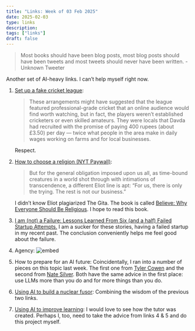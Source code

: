 ```yaml
---
title: "Links: Week of 03 Feb 2025"
date: 2025-02-03
type: links
description:
tags: ["links"]
draft: false
---
```


> Most books should have been blog posts, most blog posts should have been tweets and most tweets should never have been written. - Unknown Tweeter

Another set of AI-heavy links. I can’t help myself right now.

1. [Set up a fake cricket league](https://www.esquire.com/uk/culture/a63009827/fake-cricket-league/): 
    > These arrangements might have suggested that the league featured professional-grade cricket that an online audience would find worth watching, but in fact, the players weren’t established cricketers or even skilled amateurs. They were locals that Davda had recruited with the promise of paying 400 rupees (about £3.50) per day — twice what people in the area make in daily wages working on farms and for local businesses.

     Respect.

2. [How to choose a religion (NYT Paywall)](https://www.nytimes.com/2025/02/01/opinion/religion-faith-choose.html): 
    > But for the general obligation imposed upon us all, as time-bound creatures in a world shot through with intimations of transcendence, a different Eliot line is apt: “For us, there is only the trying. The rest is not our business.” 

    I didn’t know Eliot plagiarized The Gita. The book is called [Believe: Why Everyone Should Be Religious](https://www.zondervan.com/p/believe/). I hope to read this book.

3. [I am (not) a Failure: Lessons Learned From Six (and a half) Failed Startup Attempts.]() I am a sucker for these stories, having a failed startup in my recent past. The conclusion conveniently helps me feel good about the failure.

4. Agency:
    ![embed](https://x.com/paulg/status/1885001767525499301?s=48)

5. How to prepare for an AI future: Coincidentally, I ran into a number of pieces on this topic last week. The first one from [Tyler Cowen](https://x.com/chrisbarber/status/1884722769327501594) and the second from [Nate Silver](https://www.natesilver.net/p/sbsq-17-how-should-you-prepare-for). Both have the same advice in the first place: use LLMs more than you do and for more things than you do.

6. [Using AI to build a nuclear fusor](https://www.corememory.com/p/a-young-man-used-ai-to-build-a-nuclear): Combining the wisdom of the previous two links.

7. [Using AI to improve learning](https://news.harvard.edu/gazette/story/2024/09/professor-tailored-ai-tutor-to-physics-course-engagement-doubled/): I would love to see how the tutor was created. Perhaps I, too, need to take the advice from links 4 & 5 and do this project myself.